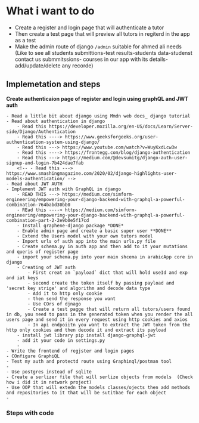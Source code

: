 # What i want to do
- Create a register and login page that will authenticate a tutor
- Then create a test page that will preview all tutors in regiterd in the app as a test
- Make the admin route of django `/admin` suitable for ahmed ali needs (Like to see all students submittions-test results-students data-studenst contact us submmitssions- courses in our app with its details- add/update/delete any recorde)


## Implemetation and steps
**Create authenticaion page of register and login using graphQL and JWT auth**

    - Read a little bit about django using Mmdn web docs_ django tutorial
    - Read about authentication in django
        - Read this https://developer.mozilla.org/en-US/docs/Learn/Server-side/Django/Authentication
        - Read this ----> https://www.geeksforgeeks.org/user-authentication-system-using-django/
        - Read this ---> https://www.youtube.com/watch?v=WuyKxdLcw3w
        - Read this ----> https://frontegg.com/blog/django-authentication
        - Read this ---> https://medium.com/@devsumitg/django-auth-user-signup-and-login-7b424dae7fab
        <!-- - Read this ---> https://www.smashingmagazine.com/2020/02/django-highlights-user-models-authentication/ -->
    - Read about JWT AUTH
    - Implement JWT auth with GraphQL in django
        - READ THIS ---> https://medium.com/simform-engineering/empowering-your-django-backend-with-graphql-a-powerful-combination-764babd30bb0
        - REad this ----> https://medium.com/simform-engineering/empowering-your-django-backend-with-graphql-a-powerful-combination-part-2-2e9b0e5f17cd
        - Install graphene-django package *DONE*
        - Enable admin page and create a basic super user **DONE** 
        - Extend the Users model with your own tutors model 
        - Import urls of auth app into the main urls.py file  
        - Create schema.py in auth app and then add to it your mutations and queris of register page
        - import your schema.py into your main shcema in arabicApp core in django
        - Creating of JWT auth 
            - First creat an `payload` dict that will hold useId and exp and iat keys
            - second create the token itself by passing payload and 'secret key strige' and algorithm and decode data type
            - Add it to http only cookie
            - then send the response you want
            - Use COrs of djnago
            - Create a test pagge that will return all tutors/users found in db, you need to pass in the generated token when you render the all users page and send it in every request using http cookies and axios
            - In api endpoiitn you want to extract the JWT token from the http only cookies and then decode it and extract its payload 
        - install jwt library pip install django-graphql-jwt
        - add it your code in settings.py
        -
    - Write the frontend of regjster and login pages
    - COnfigure GraphiQL
    - Test my auth and protectd route using Graphinql/postman tool 
    - 
    - Use postgres instead of sqlite
    - Create a serlizer file that will serlize objects from models  (Check how i did it in network project)
    - Use OOP that will extedn the models classes/ojects then add methods and repositories to it that will be sutitbae for each object  
    - 
### Steps with code
